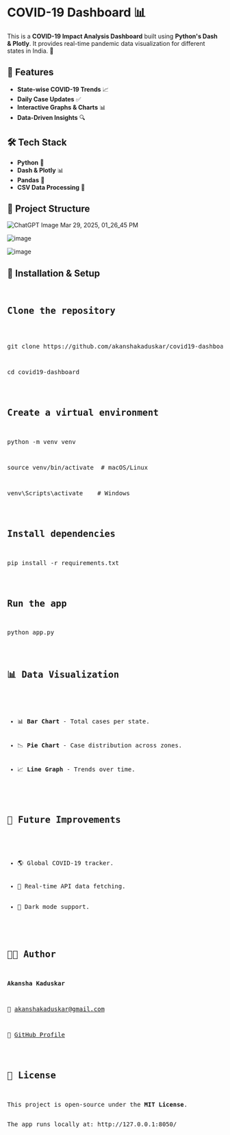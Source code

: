# COVID-19 Dashboard 📊

This is a **COVID-19 Impact Analysis Dashboard** built using **Python's Dash & Plotly**. It provides real-time pandemic data visualization for different states in India. 📌

## 🚀 Features
- **State-wise COVID-19 Trends** 📈
- **Daily Case Updates** ✅
- **Interactive Graphs & Charts** 📊
- **Data-Driven Insights** 🔍

## 🛠️ Tech Stack
- **Python** 🐍
- **Dash & Plotly** 📊
- **Pandas** 📝
- **CSV Data Processing** 📂

## 📂 Project Structure
![ChatGPT Image Mar 29, 2025, 01_26_45 PM](https://github.com/user-attachments/assets/4d541fbc-2713-464e-86f5-6dcb26d2cf92)


![image](https://github.com/user-attachments/assets/2a833414-cdcd-4839-a7e6-4481253550c9)

![image](https://github.com/user-attachments/assets/78cdc294-a13f-4333-8f33-2a6ab6379899)

<h2>🔧 Installation & Setup</h2>
<pre>

<h2>Clone the repository</h2>

<p>git clone https://github.com/akanshakaduskar/covid19-dashboard.git</p>
<p>cd covid19-dashboard</p>

<h2>Create a virtual environment</h2>
<p>python -m venv venv</p>
<p>source venv/bin/activate  # macOS/Linux</p>
<p>venv\Scripts\activate    # Windows</p>

<h2>Install dependencies</h2>
<p>pip install -r requirements.txt</p>

<h2>Run the app</h2>
<p>python app.py</p>

<h2>📊 Data Visualization</h2>
<ul>
    <li>📊 <strong>Bar Chart</strong> - Total cases per state.</li>
    <li>📉 <strong>Pie Chart</strong> - Case distribution across zones.</li>
    <li>📈 <strong>Line Graph</strong> - Trends over time.</li>
</ul>

<h2>🎯 Future Improvements</h2>
<ul>
    <li>🌎 Global COVID-19 tracker.</li>
    <li>🔄 Real-time API data fetching.</li>
    <li>🌙 Dark mode support.</li>
</ul>

<h2>👩‍💻 Author</h2>
<p><strong>Akansha Kaduskar</strong></p>
<p>📧 <a href="mailto:akanshakaduskar@gmail.com">akanshakaduskar@gmail.com</a></p>
<p>🔗 <a href="https://github.com/akanshakaduskar">GitHub Profile</a></p>

<h2>📜 License</h2>
<p>This project is open-source under the <strong>MIT License</strong>.</p>
The app runs locally at: http://127.0.0.1:8050/
